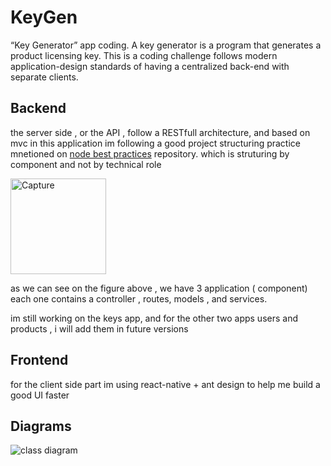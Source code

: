 # KeyGen

“Key Generator” app coding. A key generator is a  program that generates a product licensing key. This is a coding challenge
follows modern application-design standards of having a centralized back-end with separate clients.


## Backend 
the server side , or the API , follow a RESTfull architecture, and based on mvc 
in this application im following a good project structuring practice mnetioned on [node best practices](https://github.com/goldbergyoni/nodebestpractices/blob/master/sections/projectstructre/breakintcomponents.md) repository.
which is struturing by component and not by  technical role

<img width="153" alt="Capture" src="https://user-images.githubusercontent.com/34008130/127752267-7c744012-7cdf-40b8-a29c-d258095516b7.PNG">

as we can see on the figure above , we have 3 application ( component) each one contains a controller , routes, models , and services.

im still working on the keys app, and for the other two apps users and products , i will add them in future versions

## Frontend

for the client side part im using react-native + ant design to help me build a good UI faster


## Diagrams 

![class diagram](https://user-images.githubusercontent.com/34008130/127754744-5655261e-a6ae-4cd1-8580-528e9ca75045.png)

